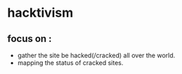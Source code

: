 <h1>hacktivism</h1>

<h2>focus on :</h2>
<ul>
  <li>gather the site be hacked(/cracked) all over the world.</li>
  
  <li>mapping the status of cracked sites.</li>
</ul>

